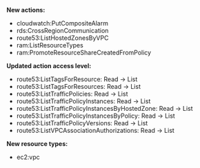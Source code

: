 **New actions:**

- cloudwatch:PutCompositeAlarm
- rds:CrossRegionCommunication
- route53:ListHostedZonesByVPC
- ram:ListResourceTypes
- ram:PromoteResourceShareCreatedFromPolicy

**Updated action access level:**

- route53:ListTagsForResource: Read -> List
- route53:ListTagsForResources: Read -> List
- route53:ListTrafficPolicies: Read -> List
- route53:ListTrafficPolicyInstances: Read -> List
- route53:ListTrafficPolicyInstancesByHostedZone: Read -> List
- route53:ListTrafficPolicyInstancesByPolicy: Read -> List
- route53:ListTrafficPolicyVersions: Read -> List
- route53:ListVPCAssociationAuthorizations: Read -> List

**New resource types:**

- ec2:vpc
